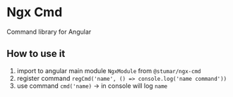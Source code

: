 # Ngx Cmd

Command library for Angular

## How to use it

1. import to angular main module `NgxModule` from `@stumar/ngx-cmd`
2. register command `regCmd('name', () => console.log('name command'))`
3. use command `cmd('name)` -> in console will log `name`
